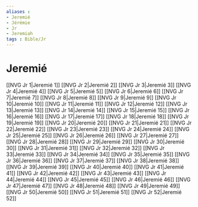 ```yaml
---
aliases : 
- Jeremié
- Jérémie
- Jr
- Jeremiah
tags : Bible/Jr
---
```


# Jeremié

[[NVG Jr 1|Jeremié 1]]
[[NVG Jr 2|Jeremié 2]]
[[NVG Jr 3|Jeremié 3]]
[[NVG Jr 4|Jeremié 4]]
[[NVG Jr 5|Jeremié 5]]
[[NVG Jr 6|Jeremié 6]]
[[NVG Jr 7|Jeremié 7]]
[[NVG Jr 8|Jeremié 8]]
[[NVG Jr 9|Jeremié 9]]
[[NVG Jr 10|Jeremié 10]]
[[NVG Jr 11|Jeremié 11]]
[[NVG Jr 12|Jeremié 12]]
[[NVG Jr 13|Jeremié 13]]
[[NVG Jr 14|Jeremié 14]]
[[NVG Jr 15|Jeremié 15]]
[[NVG Jr 16|Jeremié 16]]
[[NVG Jr 17|Jeremié 17]]
[[NVG Jr 18|Jeremié 18]]
[[NVG Jr 19|Jeremié 19]]
[[NVG Jr 20|Jeremié 20]]
[[NVG Jr 21|Jeremié 21]]
[[NVG Jr 22|Jeremié 22]]
[[NVG Jr 23|Jeremié 23]]
[[NVG Jr 24|Jeremié 24]]
[[NVG Jr 25|Jeremié 25]]
[[NVG Jr 26|Jeremié 26]]
[[NVG Jr 27|Jeremié 27]]
[[NVG Jr 28|Jeremié 28]]
[[NVG Jr 29|Jeremié 29]]
[[NVG Jr 30|Jeremié 30]]
[[NVG Jr 31|Jeremié 31]]
[[NVG Jr 32|Jeremié 32]]
[[NVG Jr 33|Jeremié 33]]
[[NVG Jr 34|Jeremié 34]]
[[NVG Jr 35|Jeremié 35]]
[[NVG Jr 36|Jeremié 36]]
[[NVG Jr 37|Jeremié 37]]
[[NVG Jr 38|Jeremié 38]]
[[NVG Jr 39|Jeremié 39]]
[[NVG Jr 40|Jeremié 40]]
[[NVG Jr 41|Jeremié 41]]
[[NVG Jr 42|Jeremié 42]]
[[NVG Jr 43|Jeremié 43]]
[[NVG Jr 44|Jeremié 44]]
[[NVG Jr 45|Jeremié 45]]
[[NVG Jr 46|Jeremié 46]]
[[NVG Jr 47|Jeremié 47]]
[[NVG Jr 48|Jeremié 48]]
[[NVG Jr 49|Jeremié 49]]
[[NVG Jr 50|Jeremié 50]]
[[NVG Jr 51|Jeremié 51]]
[[NVG Jr 52|Jeremié 52]]
